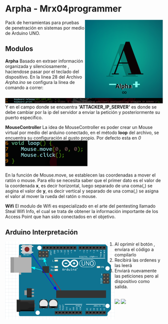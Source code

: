 
# Arpha - Mrx04programmer
<center>
<img src="https://raw.githubusercontent.com/mrx04programmer/Arpha/master/ico.png" width="250" align="right">
</center>
Pack de herramientas para pruebas de penetración en sistemas por medio de Arduino UNO.


## Modulos
**Arpha**
Basado en extraer información organizada y silenciosamente , haciendose pasar por el teclado del dispositivo.
En la linea 28 del Archivo *Arpha.ino* se configura la linea de comando a correr:
![COMMAND](https://raw.githubusercontent.com/mrx04programmer/Arpha/master/img/command.png)
Y en el campo donde se encuentra **'ATTACKER_IP_SERVER'** es donde se debe cambiar por la ip del servidor a enviar la petición y posteriormente su puerto especifico.

**MouseController**
La idea de MouseController es poder crear un Mouse virtual por medio del arduino conectado, en el método **loop** del archivo, se encuentra su configuración al gusto propio. Por defecto esta en *0*
![LOOP](https://raw.githubusercontent.com/mrx04programmer/Arpha/master/img/loop.png)<br>
<br>En la función de Mouse.move, se establecen las coordenadas a mover el ratón o mouse. Para ello se necesita saber que el primer dato es el valor de la coordenada **x**, es decir horizontal, luego separado de una coma(,) se asgina el valor de **y**, es decir vertical y separado de una coma(,) se asigna el valor al mover la rueda del ratón o mouse.

**Wifi**
El modulo de Wifi es especializado en el arte del pentesting llamado Steal Wifi Info, el cual se trata de obtener la información importante de los Access Point que han sido conectados en el objetivo.

## Arduino Interpretación
<img align="left" src="https://raw.githubusercontent.com/mrx04programmer/Arpha/master/img/arduino.png" width="350">
<div>

1. Al oprimir el botón , envíara el código a compilarlo 
2. Recibirá las ordenes y las leerá
3. Enviará nuevamente las peticiones pero al dispositivo como salida.
</div>

<br><a href="#"><img src="https://img.shields.io/badge/Versión%20De%20Software-1.0-b?style=plastic&color=white&logoColor=black"></a>
<a href="#"><img src="https://img.shields.io/badge/Lenguaje%20Utilizado-Arduino-b?style=plastic&logo=arduino&color=informational&logoColor=white"></a>



